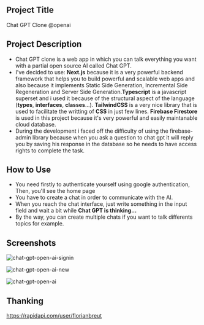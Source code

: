 ## Project Title
Chat GPT Clone @openai

## Project Description
* Chat GPT clone is a web app in which you can talk everything you want with a partial open source AI called Chat GPT.
* I've decided to use: **Next.js** because it is a very powerful backend framework that helps you to build powerful and scalable web apps and also because it implements Static Side Generation, Incremental Side Regeneration and Server Side Generation.**Typescript** is a javascript superset and i used it because of the structural aspect of the language (**types**, **interfaces**, **classes**...). **TailwindCSS** is a very nice library that is used to facilitate the writting of **CSS** in just few lines. **Firebase Firestore** is used in this project because it's very powerful and easily maintanable cloud database.
* During the development i faced off the difficulty of using the firebase-admin library because when you ask a question to chat gpt it will reply you by saving his response in the database so he needs to have access rights to complete the task.

## How to Use
* You need firstly to authenticate yourself using google authentication, Then, you'll see the home page
* You have to create a chat in order to communicate with the AI.
* When you reach the chat interface, just write something in the input field and wait a bit while **Chat GPT is thinking...**
* By the way, you can create multiple chats if you want to talk differents topics for example.


## Screenshots
![chat-gpt-open-ai-signin](https://user-images.githubusercontent.com/62994009/221156657-eb2de27c-3ce4-44a9-b775-1b3254b9e0a0.PNG)

![chat-gpt-open-ai-new](https://user-images.githubusercontent.com/62994009/221156728-6be028d6-b4fe-4bcc-b931-4e55d2f4e86f.PNG)

![chat-gpt-open-ai](https://user-images.githubusercontent.com/62994009/221156802-8dac5637-89c4-464d-aaac-318fc2516a85.PNG)

## Thanking
https://rapidapi.com/user/florianbreut
